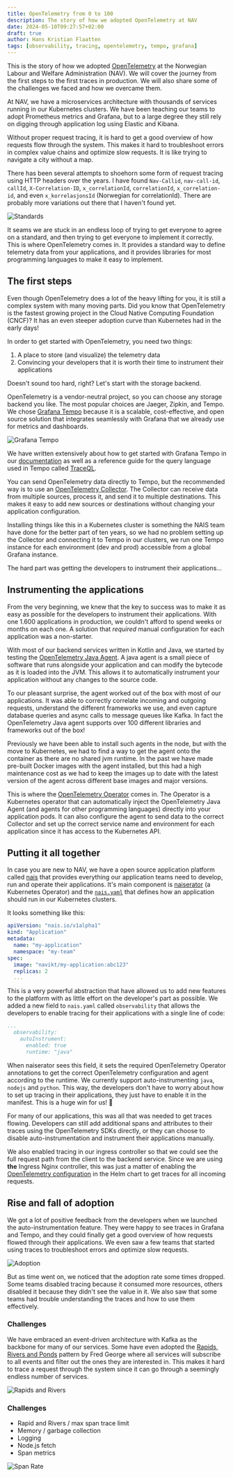 ```yaml
---
title: OpenTelemetry from 0 to 100
description: The story of how we adopted OpenTelemetry at NAV
date: 2024-05-10T09:27:57+02:00
draft: true
author: Hans Kristian Flaatten
tags: [observability, tracing, opentelemetry, tempo, grafana]
---
```


This is the story of how we adopted [OpenTelemetry][otel] at the Norwegian Labour and Welfare Administration (NAV). We will cover the journey from the first steps to the first traces in production. We will also share some of the challenges we faced and how we overcame them.

[otel]: https://opentelemetry.io/

At NAV, we have a microservices architecture with thousands of services running in our Kubernetes clusters. We have been teaching our teams to adopt Prometheus metrics and Grafana, but to a large degree they still rely on digging through application log using Elastic and Kibana.

Without proper request tracing, it is hard to get a good overview of how requests flow through the system. This makes it hard to troubleshoot errors in complex value chains and optimize slow requests. It is like trying to navigate a city without a map.

There has been several attempts to shoehorn some form of request tracing using HTTP headers over the years. I have found `Nav-Callid`, `nav-call-id`, `callId`, `X-Correlation-ID`, `x_correlationId`, `correlationId`, `x_correlation-id`, and even `x_korrelasjonsId` (Norwegian for correlationId). There are probably more variations out there that I haven't found yet.

![Standards](https://imgs.xkcd.com/comics/standards.png)

It seams we are stuck in an endless loop of trying to get everyone to agree on a standard, and then trying to get everyone to implement it correctly. This is where OpenTelemetry comes in. It provides a standard way to define telemetry data from your applications, and it provides libraries for most programming languages to make it easy to implement.

## The first steps

Even though OpenTelemetry does a lot of the heavy lifting for you, it is still a complex system with many moving parts. Did you know that OpenTelemetry is the fastest growing project in the Cloud Native Computing Foundation (CNCF)? It has an even steeper adoption curve than Kubernetes had in the early days!

In order to get started with OpenTelemetry, you need two things:

1. A place to store (and visualize) the telemetry data
1. Convincing your developers that it is worth their time to instrument their applications

Doesn't sound too hard, right? Let's start with the storage backend.

OpenTelemetry is a vendor-neutral project, so you can choose any storage backend you like. The most popular choices are Jaeger, Zipkin, and Tempo. We chose [Grafana Tempo][grafana-tempo] because it is a scalable, cost-effective, and open source solution that integrates seamlessly with Grafana that we already use for metrics and dashboards.

[grafana-tempo]: https://grafana.com/oss/tempo/
![Grafana Tempo](../images/opentelemetry-tempo.png)

We have written extensively about how to get started with Grafana Tempo in our [documentation][nav-tempo] as well as a reference guide for the query language used in Tempo called [TraceQL][nav-traceql].

You can send OpenTelemetry data directly to Tempo, but the recommended way is to use an [OpenTelemetry Collector][otel-collector]. The Collector can receive data from multiple sources, process it, and send it to multiple destinations. This makes it easy to add new sources or destinations without changing your application configuration.

Installing things like this in a Kubernetes cluster is something the NAIS team have done for the better part of ten years, so we had no problem setting up the Collector and connecting it to Tempo in our clusters, we run one Tempo instance for each environment (dev and prod) accessible from a global Grafana instance.

The hard part was getting the developers to instrument their applications...

[nav-traceql]: https://doc.nais.io/reference/observability/tracing/traceql/
[nav-tempo]: https://docs.nais.io/how-to-guides/observability/tracing/tempo/
[otel-collector]: https://opentelemetry.io/docs/collector/

## Instrumenting the applications

From the very beginning, we knew that the key to success was to make it as easy as possible for the developers to instrument their applications. With one 1.600 applications in production, we couldn't afford to spend weeks or months on each one. A solution that *required* manual configuration for each application was a non-starter.

With most of our backend services written in Kotlin and Java, we started by testing the [OpenTelemetry Java Agent][otel-java-agent]. A java agent is a small piece of software that runs alongside your application and can modify the bytecode as it is loaded into the JVM. This allows it to automatically instrument your application without any changes to the source code.

To our pleasant surprise, the agent worked out of the box with most of our applications. It was able to correctly correlate incoming and outgoing requests, understand the different frameworks we use, and even capture database queries and async calls to message queues like Kafka. In fact the OpenTelemetry Java agent supports over 100 different libraries and frameworks out of the box!

Previously we have been able to install such agents in the node, but with the move to Kubernetes, we had to find a way to get the agent onto the container as there are no shared jvm runtime. In the past we have made pre-built Docker images with the agent installed, but this had a high maintenance cost as we had to keep the images up to date with the latest version of the agent across different base images and major versions.

This is where the [OpenTelemetry Operator][otel-operator] comes in. The Operator is a Kubernetes operator that can automatically inject the OpenTelemetry Java Agent (and agents for other programming languages) directly into your application pods. It can also configure the agent to send data to the correct Collector and set up the correct service name and environment for each application since it has access to the Kubernetes API.

[otel-java-agent]: https://opentelemetry.io/docs/languages/java/automatic/
[otel-operator]: https://opentelemetry.io/docs/operator/

## Putting it all together

In case you are new to NAV, we have a open source application platform called [nais][nais] that provides everything our application teams need to develop, run and operate their applications. It's main component is [naiserator][naiserator] (a Kubernetes Operator) and the [`nais.yaml`][nais-manifest] that defines how an application should run in our Kubernetes clusters.

It looks something like this:

```yaml
apiVersion: "nais.io/v1alpha1"
kind: "Application"
metadata:
  name: "my-application"
  namespace: "my-team"
spec:
  image: "navikt/my-application:abc123"
  replicas: 2
  ...
```

This is a very powerful abstraction that have allowed us to add new features to the platform with as little effort on the developer's part as possible. We added a new field to `nais.yaml` called `observability` that allows the developers to enable tracing for their applications with a single line of code:

```yaml
...
  observability:
    autoInstrument:
      enabled: true
      runtime: "java"
```

When naiserator sees this field, it sets the required OpenTelemetry Operator annotations to get the correct OpenTelemetry configuration and agent according to the runtime. We currently support auto-instrumenting `java`, `nodejs` and `python`. This way, the developers don't have to worry about how to set up tracing in their applications, they just have to enable it in the manifest. This is a huge win for us! :rocket:

For many of our applications, this was all that was needed to get traces flowing. Developers can still add additional spans and attributes to their traces using the OpenTelemetry SDKs directly, or they can choose to disable auto-instrumentation and instrument their applications manually.

We also enabled tracing in our ingress controller so that we could see the full request path from the client to the backend service. Since we are using **the** Ingress Nginx controller, this was just a matter of enabling the [OpenTelemetry configuration][ingress-nginx-otel] in the Helm chart to get traces for all incoming requests.

[nais]: https://nais.io
[nais-manifest]: https://doc.nais.io/reference/application-example
[naiserator]: https://github.com/nais/naiserator
[ingress-nginx-otel]: https://kubernetes.github.io/ingress-nginx/user-guide/third-party-addons/opentelemetry/

## Rise and fall of adoption

We got a lot of positive feedback from the developers when we launched the auto-instrumentation feature. They were happy to see traces in Grafana and Tempo, and they could finally get a good overview of how requests flowed through their applications. We even saw a few teams that started using traces to troubleshoot errors and optimize slow requests.

![Adoption](../images/opentelemetry-adoption.png)

But as time went on, we noticed that the adoption rate some times dropped. Some teams disabled tracing because it consumed more resources, others disabled it because they didn't see the value in it. We also saw that some teams had trouble understanding the traces and how to use them effectively.

### Challenges

We have embraced an event-driven architecture with Kafka as the backbone for many of our services. Some have even adopted the [Rapids, Rivers and Ponds][rrp] pattern by Fred George where all services will subscribe to all events and filter out the ones they are interested in. This makes it hard to trace a request through the system since it can go through a seemingly endless number of services.

![Rapids and Rivers](../images/opentelemetry-rappids-and-rivers.png)

[rrp]: https://fredgeorge.com/2016/09/16/rapid-rivers-and-ponds/


### Challenges

* Rapid and Rivers / max span trace limit
* Memory / garbage collection
* Logging
* Node.js fetch
* Span metrics

![Span Rate](../images/opentelemetry-span-rate.png)
